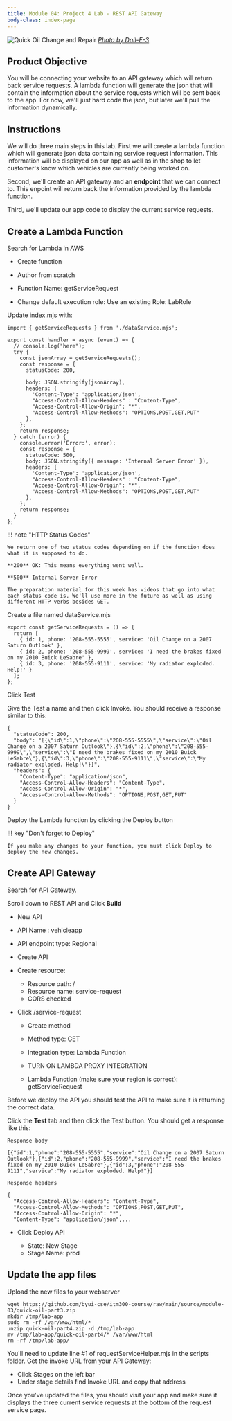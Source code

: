 ```yaml
---
title: Module 04: Project 4 Lab - REST API Gateway
body-class: index-page
---
```


![Quick Oil Change and Repair]({{URLROOT}}/shared/img/quick-logo-service-requests.jpg)
*[Photo by Dall-E-3](https://openai.com/dall-e-3)*

## Product Objective

You will be connecting your website to an API gateway which will return back service requests. A lambda function will generate the json that will contain the information about the service requests which will be sent back to the app. For now, we'll just hard code the json, but later we'll pull the information dynamically.


## Instructions

We will do three main steps in this lab. First we will create a lambda function which will generate json data containing service request information. This information will be displayed on our app as well as in the shop to let customer's know which vehicles are currently being worked on.

Second, we'll create an API gateway and an **endpoint** that we can connect to. This enpoint will return back the information provided by the lambda function.

Third, we'll update our app code to display the current service requests.

## Create a Lambda Function

Search for Lambda in AWS

* Create function
* Author from scratch
* Function Name: getServiceRequest

* Change default execution role: Use an existing Role: LabRole

Update index.mjs with:

```
import { getServiceRequests } from './dataService.mjs';

export const handler = async (event) => {
  // console.log("here");
  try {
    const jsonArray = getServiceRequests();
    const response = {
      statusCode: 200,
  
      body: JSON.stringify(jsonArray),
      headers: {
        'Content-Type': 'application/json',
        "Access-Control-Allow-Headers" : "Content-Type",
        "Access-Control-Allow-Origin": "*",
        "Access-Control-Allow-Methods": "OPTIONS,POST,GET,PUT"        
      },
    };
    return response;
  } catch (error) {
    console.error('Error:', error);
    const response = {
      statusCode: 500,
      body: JSON.stringify({ message: 'Internal Server Error' }),
      headers: {
        'Content-Type': 'application/json',
        "Access-Control-Allow-Headers" : "Content-Type",
        "Access-Control-Allow-Origin": "*",
        "Access-Control-Allow-Methods": "OPTIONS,POST,GET,PUT"          
      },
    };
    return response;
  }
};
```

!!! note "HTTP Status Codes"

    We return one of two status codes depending on if the function does what it is supposed to do.

    **200** OK: This means everything went well.

    **500** Internal Server Error

    The preparation material for this week has videos that go into what each status code is. We'll use more in the future as well as using different HTTP verbs besides GET.

Create a file named dataService.mjs

```
export const getServiceRequests = () => {
  return [
    { id: 1, phone: '208-555-5555', service: 'Oil Change on a 2007 Saturn Outlook' },
    { id: 2, phone: '208-555-9999', service: 'I need the brakes fixed on my 2010 Buick LeSabre' },
    { id: 3, phone: '208-555-9111', service: 'My radiator exploded. Help!' }
  ];
};
```

Click Test

Give the Test a name and then click Invoke. You should receive a response similar to this:

```
{
  "statusCode": 200,
  "body": "[{\"id\":1,\"phone\":\"208-555-5555\",\"service\":\"Oil Change on a 2007 Saturn Outlook\"},{\"id\":2,\"phone\":\"208-555-9999\",\"service\":\"I need the brakes fixed on my 2010 Buick LeSabre\"},{\"id\":3,\"phone\":\"208-555-9111\",\"service\":\"My radiator exploded. Help!\"}]",
  "headers": {
    "Content-Type": "application/json",
    "Access-Control-Allow-Headers": "Content-Type",
    "Access-Control-Allow-Origin": "*",
    "Access-Control-Allow-Methods": "OPTIONS,POST,GET,PUT"
  }
}
```

Deploy the Lambda function by clicking the Deploy button

!!! key "Don't forget to Deploy"

    If you make any changes to your function, you must click Deploy to deploy the new changes. 

## Create API Gateway

Search for API Gateway.

Scroll down to REST API and Click **Build**

* New API
* API Name : vehicleapp

* API endpoint type: Regional

* Create API

* Create resource:

    * Resource path: /
    * Resource name: service-request
    * CORS checked

* Click /service-request

    * Create method

    * Method type: GET
    * Integration type: Lambda Function
    * TURN ON LAMBDA PROXY INTEGRATION
    * Lambda Function (make sure your region is correct): getServiceRequest

Before we deploy the API you should test the API to make sure it is returning the correct data.

Click the **Test** tab and then click the Test button. You should get a response like this:

```
Response body

[{"id":1,"phone":"208-555-5555","service":"Oil Change on a 2007 Saturn Outlook"},{"id":2,"phone":"208-555-9999","service":"I need the brakes fixed on my 2010 Buick LeSabre"},{"id":3,"phone":"208-555-9111","service":"My radiator exploded. Help!"}]

Response headers

{
  "Access-Control-Allow-Headers": "Content-Type",
  "Access-Control-Allow-Methods": "OPTIONS,POST,GET,PUT",
  "Access-Control-Allow-Origin": "*",
  "Content-Type": "application/json",...
```


* Click Deploy API

    * State: New Stage
    * Stage Name: prod

## Update the app files

Upload the new files to your webserver

```
wget https://github.com/byui-cse/itm300-course/raw/main/source/module-03/quick-oil-part3.zip
mkdir /tmp/lab-app
sudo rm -rf /var/www/html/*
unzip quick-oil-part4.zip -d /tmp/lab-app
mv /tmp/lab-app/quick-oil-part4/* /var/www/html
rm -rf /tmp/lab-app/
```

You'll need to update line #1 of requestServiceHelper.mjs in the scripts folder. Get the invoke URL from your API Gateway:

* Click Stages on the left bar
* Under stage details find Invoke URL and copy that address

Once you've updated the files, you should visit your app and make sure it displays the three current service requests at the bottom of the request service page.